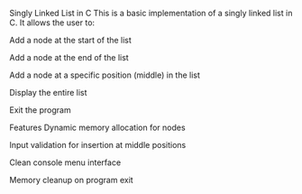 Singly Linked List in C
This is a basic implementation of a singly linked list in C. It allows the user to:

Add a node at the start of the list

Add a node at the end of the list

Add a node at a specific position (middle) in the list

Display the entire list

Exit the program

Features
Dynamic memory allocation for nodes

Input validation for insertion at middle positions

Clean console menu interface

Memory cleanup on program exit
